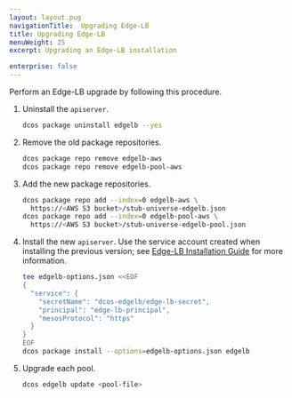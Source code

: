 ```yaml
---
layout: layout.pug
navigationTitle:  Upgrading Edge-LB
title: Upgrading Edge-LB
menuWeight: 25
excerpt: Upgrading an Edge-LB installation

enterprise: false
---
```


Perform an Edge-LB upgrade by following this procedure.

1. Uninstall the `apiserver`.

    ```bash
    dcos package uninstall edgelb --yes
    ```

1. Remove the old package repositories.

    ```bash
    dcos package repo remove edgelb-aws
    dcos package repo remove edgelb-pool-aws
    ```

1. Add the new package repositories.

    ```bash
    dcos package repo add --index=0 edgelb-aws \
      https://<AWS S3 bucket>/stub-universe-edgelb.json
    dcos package repo add --index=0 edgelb-pool-aws \
      https://<AWS S3 bucket>/stub-universe-edgelb-pool.json
    ```

1. Install the new `apiserver`. Use the service account created when installing the previous version; see [Edge-LB Installation Guide](/services/edge-lb/1.0/installing/) for more information.

    ```bash
    tee edgelb-options.json <<EOF
    {
      "service": {
        "secretName": "dcos-edgelb/edge-lb-secret",
        "principal": "edge-lb-principal",
        "mesosProtocol": "https"
      }
    }
    EOF
    dcos package install --options=edgelb-options.json edgelb
    ```

1. Upgrade each pool.

    ```bash
    dcos edgelb update <pool-file>
    ```